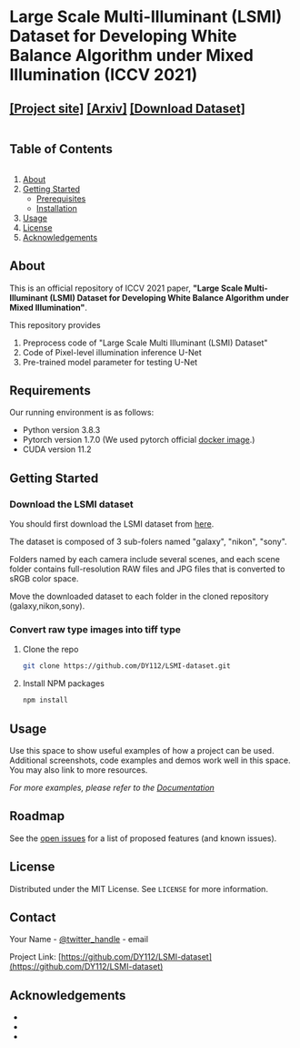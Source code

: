 # Large Scale Multi-Illuminant (LSMI) Dataset for Developing White Balance Algorithm under Mixed Illumination (ICCV 2021)

## [[Project site]](https://dykim.ml/publication/lsmi/) [[Arxiv]]() [[Download Dataset]](https://www.kaggle.com/ciplab/datasets)

<!-- TABLE OF CONTENTS -->
  <summary><h2 style="display: inline-block">Table of Contents</h2></summary>
  <ol>
    <li>
      <a href="#about-the-project">About</a>
    </li>
    <li>
      <a href="#getting-started">Getting Started</a>
      <ul>
        <li><a href="#prerequisites">Prerequisites</a></li>
        <li><a href="#installation">Installation</a></li>
      </ul>
    </li>
    <li><a href="#usage">Usage</a></li>
    <li><a href="#license">License</a></li>
    <li><a href="#acknowledgements">Acknowledgements</a></li>
  </ol>


<!-- ABOUT THE PROJECT -->
## About

This is an official repository of ICCV 2021 paper, **"Large Scale Multi-Illuminant (LSMI) Dataset for Developing White Balance Algorithm under Mixed Illumination"**.

This repository provides  
1. Preprocess code of "Large Scale Multi Illuminant (LSMI) Dataset"
2. Code of Pixel-level illumination inference U-Net
3. Pre-trained model parameter for testing U-Net

## Requirements
Our running environment is as follows:

- Python version 3.8.3
- Pytorch version 1.7.0 (We used pytorch official [docker image](https://hub.docker.com/r/pytorch/pytorch/tags?page=1&ordering=last_updated&name=1.7.0).)
- CUDA version 11.2

<!-- GETTING STARTED -->
## Getting Started
### Download the LSMI dataset
You should first download the LSMI dataset from [here](https://www.kaggle.com/ciplab/datasets).

The dataset is composed of 3 sub-folers named "galaxy", "nikon", "sony".

Folders named by each camera include several scenes, and each scene folder contains full-resolution RAW files and JPG files that is converted to sRGB color space.

Move the downloaded dataset to each folder in the cloned repository (galaxy,nikon,sony).

### Convert raw type images into tiff type

1. Clone the repo
   ```sh
   git clone https://github.com/DY112/LSMI-dataset.git
   ```
2. Install NPM packages
   ```sh
   npm install
   ```



<!-- USAGE EXAMPLES -->
## Usage

Use this space to show useful examples of how a project can be used. Additional screenshots, code examples and demos work well in this space. You may also link to more resources.

_For more examples, please refer to the [Documentation](https://example.com)_



<!-- ROADMAP -->
## Roadmap

See the [open issues](https://github.com/DY112/LSMI-dataset/issues) for a list of proposed features (and known issues).

<!-- LICENSE -->
## License

Distributed under the MIT License. See `LICENSE` for more information.



<!-- CONTACT -->
## Contact

Your Name - [@twitter_handle](https://twitter.com/twitter_handle) - email

Project Link: [https://github.com/DY112/LSMI-dataset](https://github.com/DY112/LSMI-dataset)



<!-- ACKNOWLEDGEMENTS -->
## Acknowledgements

* []()
* []()
* []()


